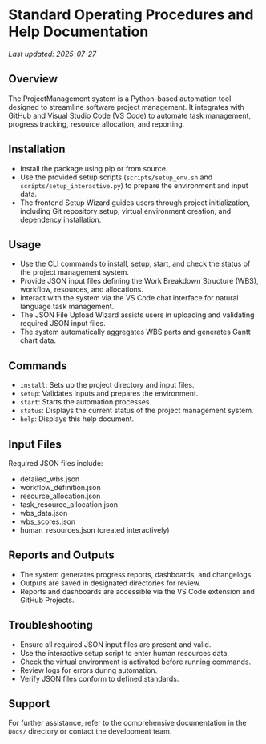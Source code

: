 # Standard Operating Procedures and Help Documentation

*Last updated: 2025-07-27*

## Overview

The ProjectManagement system is a Python-based automation tool designed to streamline software project management. It integrates with GitHub and Visual Studio Code (VS Code) to automate task management, progress tracking, resource allocation, and reporting.

## Installation

- Install the package using pip or from source.
- Use the provided setup scripts (`scripts/setup_env.sh` and `scripts/setup_interactive.py`) to prepare the environment and input data.
- The frontend Setup Wizard guides users through project initialization, including Git repository setup, virtual environment creation, and dependency installation.

## Usage

- Use the CLI commands to install, setup, start, and check the status of the project management system.
- Provide JSON input files defining the Work Breakdown Structure (WBS), workflow, resources, and allocations.
- Interact with the system via the VS Code chat interface for natural language task management.
- The JSON File Upload Wizard assists users in uploading and validating required JSON input files.
- The system automatically aggregates WBS parts and generates Gantt chart data.

## Commands

- `install`: Sets up the project directory and input files.
- `setup`: Validates inputs and prepares the environment.
- `start`: Starts the automation processes.
- `status`: Displays the current status of the project management system.
- `help`: Displays this help document.

## Input Files

Required JSON files include:

- detailed_wbs.json
- workflow_definition.json
- resource_allocation.json
- task_resource_allocation.json
- wbs_data.json
- wbs_scores.json
- human_resources.json (created interactively)

## Reports and Outputs

- The system generates progress reports, dashboards, and changelogs.
- Outputs are saved in designated directories for review.
- Reports and dashboards are accessible via the VS Code extension and GitHub Projects.

## Troubleshooting

- Ensure all required JSON input files are present and valid.
- Use the interactive setup script to enter human resources data.
- Check the virtual environment is activated before running commands.
- Review logs for errors during automation.
- Verify JSON files conform to defined standards.

## Support

For further assistance, refer to the comprehensive documentation in the `Docs/` directory or contact the development team.
